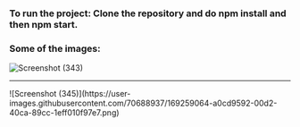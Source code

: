 ### To run the project: Clone the repository and do npm install and then npm start.

### Some of the images:
![Screenshot (343)](https://user-images.githubusercontent.com/70688937/169258895-36432ffa-30ef-49e6-821a-fe22ffe43f3a.png)
<hr>
![Screenshot (345)](https://user-images.githubusercontent.com/70688937/169259064-a0cd9592-00d2-40ca-89cc-1eff010f97e7.png)

